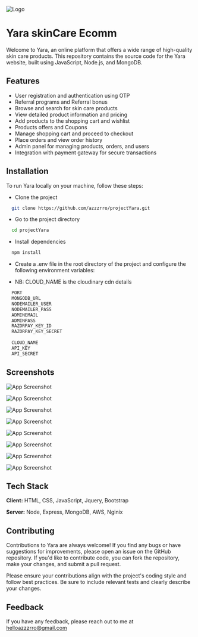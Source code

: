 
![Logo](https://res.cloudinary.com/dmbpxal0o/image/upload/v1687858584/git/yara/Untitled-1_do4zpu.png)


# Yara skinCare Ecomm

Welcome to Yara, an online platform that offers a wide range of high-quality skin care products. This repository contains the source code for the Yara website, built using JavaScript, Node.js, and MongoDB.



## Features

- User registration and authentication using OTP
- Referral programs and Referral bonus
- Browse and search for skin care products 
- View detailed product information and pricing
- Add products to the shopping cart and wishlist
- Products offers and Coupons
- Manage shopping cart and proceed to checkout
- Place orders and view order history
- Admin panel for managing products, orders, and users
- Integration with payment gateway for secure transactions



## Installation

To run Yara locally on your machine, follow these steps:




- Clone the project

```bash
  git clone https://github.com/azzzrro/projectYara.git
```

- Go to the project directory

```bash
  cd projectYara
```

- Install dependencies

```bash
  npm install
```

- Create a .env file in the root directory of the project and configure the following environment variables:

- NB: CLOUD_NAME is the cloudinary cdn details


```bash
  PORT
  MONGODB_URL
  NODEMAILER_USER
  NODEMAILER_PASS
  ADMINEMAIL
  ADMINPASS
  RAZORPAY_KEY_ID
  RAZORPAY_KEY_SECRET
  
  CLOUD_NAME
  API_KEY
  API_SECRET
```


## Screenshots

![App Screenshot](https://res.cloudinary.com/dmbpxal0o/image/upload/v1687855699/git/yara/Screenshot_2023-06-27_141242_eanhon.jpg)

![App Screenshot](https://res.cloudinary.com/dmbpxal0o/image/upload/v1687855700/git/Screenshot_2023-06-27_141345_pqzqsh.jpg)

![App Screenshot](https://res.cloudinary.com/dmbpxal0o/image/upload/v1687856187/git/yara/Screenshot_2023-06-27_141412_xnhr8w.jpg)

![App Screenshot](https://res.cloudinary.com/dmbpxal0o/image/upload/v1687859057/git/yara/Screenshot_2023-06-27_141437_prfkf3.jpg)

![App Screenshot](https://res.cloudinary.com/dmbpxal0o/image/upload/v1687859206/git/yara/Screenshot_2023-06-27_141456_dcuvcm.jpg)

![App Screenshot](https://res.cloudinary.com/dmbpxal0o/image/upload/v1687855700/git/Screenshot_2023-06-27_141549_phiptw.jpg)

![App Screenshot](https://res.cloudinary.com/dmbpxal0o/image/upload/v1687855702/git/yara/Screenshot_2023-06-27_141633_ns1dtb.jpg)

![App Screenshot](https://res.cloudinary.com/dmbpxal0o/image/upload/v1687855700/git/yara/Screenshot_2023-06-27_141653_yrr9lu.jpg)

## Tech Stack

**Client:** HTML, CSS, JavaScript, Jquery, Bootstrap

**Server:** Node, Express, MongoDB, AWS, Nginix


## Contributing

Contributions to Yara are always welcome! If you find any bugs or have suggestions for improvements, please open an issue on the GitHub repository. If you'd like to contribute code, you can fork the repository, make your changes, and submit a pull request.

Please ensure your contributions align with the project's coding style and follow best practices. Be sure to include relevant tests and clearly describe your changes.


## Feedback

If you have any feedback, please reach out to me at helloazzzrro@gmail.com

